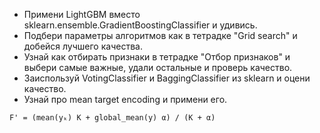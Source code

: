 
- Примени LightGBM вместо sklearn.ensemble.GradientBoostingClassifier и удивись.
- Подбери параметры алгоритмов как в тетрадке "Grid search" и добейся лучшего качества.
- Узнай как отбирать признаки в тетрадке "Отбор признаков" и выбери самые важные, удали остальные и проверь качество.
- Заиспользуй VotingClassifier и BaggingClassifier из sklearn и оцени качество.
- Узнай про mean target encoding и примени его.

`F' = (mean(yₖ) K + global_mean(y) α) / (K + α)`